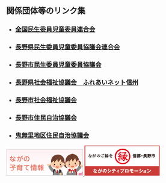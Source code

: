 ## 関係団体等のリンク集
- ### [全国民生委員児童委員連合会](https://www2.shakyo.or.jp/zenminjiren/)     
- ### [長野県民生委員児童委員協議会連合会](http://www.nsyakyo.or.jp/post-9.php)
- ### [長野市民生委員児童委員協議会](https://www.csw-naganocity.or.jp/page-c/related-organizations/childrens-committee)
- ### [長野県社会福祉協議会　ふれあいネット信州](http://www.nsyakyo.or.jp/)
- ### [長野市社会福祉協議会](https://www.csw-naganocity.or.jp/)

- ### [長野市住民自治協議会](https://www.city.nagano.nagano.jp/site/jyujikyo/)
- ### [鬼無里地区住民自治協議会](http://kinasa.jp/resident/)

[![子育て支援](images/bnr_kosodate.jpg) ](https://www.city.nagano.nagano.jp/site/kosodate/)
[![ながのシティプロモーション](images/bana_06.png)](https://nagano-citypromotion.com/local_pr/)
